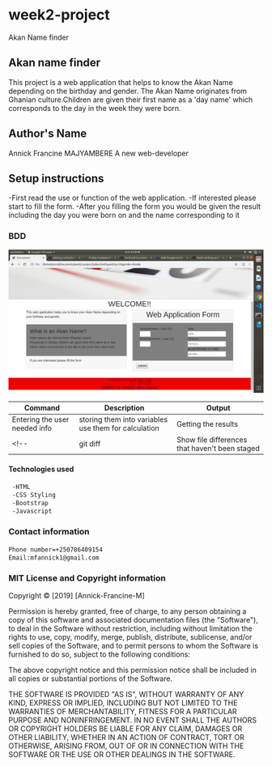 # week2-project
 Akan Name finder
## Akan name finder
 This project is a web application that helps to know the Akan Name depending on the birthday and gender.
 The Akan Name originates from Ghanian culture.Children are given their first name as a 'day name' which corresponds to the day in the week they were born.
 ## Author's Name
 Annick Francine MAJYAMBERE 
 A new web-developer
  ## Setup instructions
  
  -First read the use or function of the web application.
  -If interested please start to fill the form.
  -After you filling the form you would be given the result including the day you were born on and the name corresponding to it

  ### BDD
  <img src="images/p.png">
  <!-- user interface                | manupulation                                       | Output
  ------------------------------|----------------------------------------------------|--------------------
  Entering the user needed info |storing them into variables use them for calculation|Getting the results -->


  | Command | Description | Output |
  | --- | --- |-----|
  | Entering the user needed info  | storing them into variables use them for calculation | Getting the results 
  <!-- | git diff | Show file differences that haven't been staged | -->
   
   
   #### Technologies used

     -HTML
     -CSS Styling
     -Bootstrap
     -Javascript
   
   ### Contact information
    
    Phone number=+250786409154
    Email:mfannick1@gmail.com

  ### MIT License and Copyright information
   

  Copyright &copy; [2019] [Annick-Francine-M]
  
Permission is hereby granted, free of charge, to any person obtaining a copy
of this software and associated documentation files (the "Software"), to deal
in the Software without restriction, including without limitation the rights
to use, copy, modify, merge, publish, distribute, sublicense, and/or sell
copies of the Software, and to permit persons to whom the Software is
furnished to do so, subject to the following conditions:

The above copyright notice and this permission notice shall be included in all
copies or substantial portions of the Software.

THE SOFTWARE IS PROVIDED "AS IS", WITHOUT WARRANTY OF ANY KIND, EXPRESS OR
IMPLIED, INCLUDING BUT NOT LIMITED TO THE WARRANTIES OF MERCHANTABILITY,
FITNESS FOR A PARTICULAR PURPOSE AND NONINFRINGEMENT. IN NO EVENT SHALL THE
AUTHORS OR COPYRIGHT HOLDERS BE LIABLE FOR ANY CLAIM, DAMAGES OR OTHER
LIABILITY, WHETHER IN AN ACTION OF CONTRACT, TORT OR OTHERWISE, ARISING FROM,
OUT OF OR IN CONNECTION WITH THE SOFTWARE OR THE USE OR OTHER DEALINGS IN THE
SOFTWARE.   